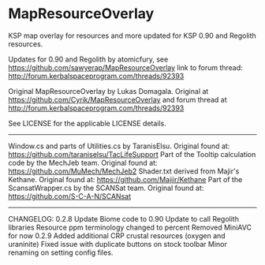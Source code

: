 MapResourceOverlay
==================

KSP map overlay for resources and more updated for KSP 0.90 and Regolith resources.  

Updates for 0.90 and Regolith by atomicfury, see https://github.com/sawyerap/MapResourceOverlay
link to forum thread: http://forum.kerbalspaceprogram.com/threads/92393

Original MapResourceOverlay by Lukas Domagala.  Original at https://github.com/Cyrik/MapResourceOverlay
and forum thread at http://forum.kerbalspaceprogram.com/threads/92393

See LICENSE for the applicable LICENSE details.

---

Window.cs and parts of Utilities.cs by TaranisElsu. Original found at: https://github.com/taraniselsu/TacLifeSupport
Part of the Tooltip calculation code by the MechJeb team. Original found at: https://github.com/MuMech/MechJeb2
Shader.txt derived from Majir's Kethane. Original found at: https://github.com/Majiir/Kethane
Part of the ScansatWrapper.cs by the SCANSat team. Original found at: https://github.com/S-C-A-N/SCANsat

---
CHANGELOG:
0.2.8
    Update Biome code to 0.90
    Update to call Regolith libraries
    Resource ppm terminology changed to percent
    Removed MiniAVC for now
0.2.9
    Added additional CRP crustal resources (oxygen and uraninite)
    Fixed issue with duplicate buttons on stock toolbar
    Minor renaming on setting config files.